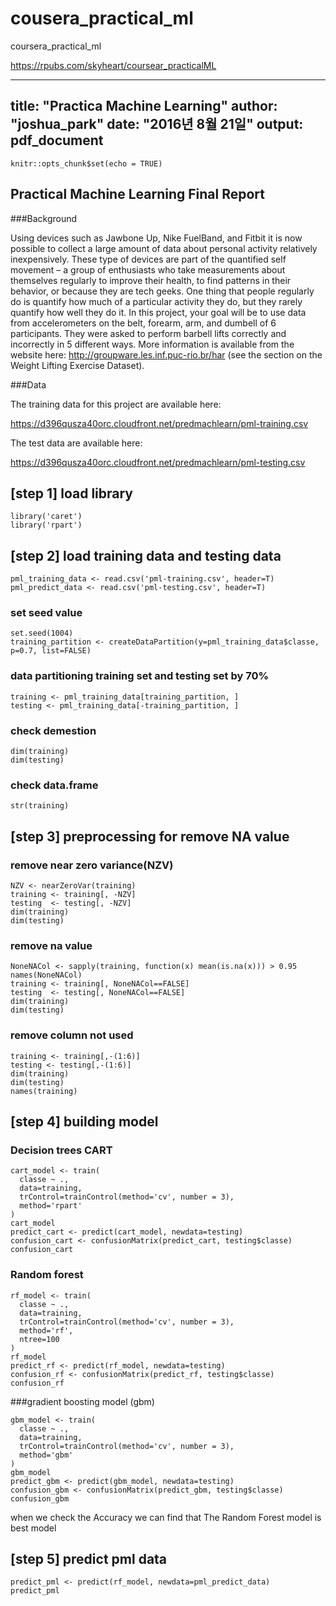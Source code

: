 # cousera_practical_ml
coursera_practical_ml

https://rpubs.com/skyheart/coursear_practicalML





---
title: "Practica Machine Learning"
author: "joshua_park"
date: "2016년 8월 21일"
output: pdf_document
---

```{r setup, include=FALSE}
knitr::opts_chunk$set(echo = TRUE)
```

## Practical Machine Learning Final Report

###Background

Using devices such as Jawbone Up, Nike FuelBand, and Fitbit it is now possible to collect a large amount of data about personal activity relatively inexpensively. These type of devices are part of the quantified self movement – a group of enthusiasts who take measurements about themselves regularly to improve their health, to find patterns in their behavior, or because they are tech geeks. One thing that people regularly do is quantify how much of a particular activity they do, but they rarely quantify how well they do it. In this project, your goal will be to use data from accelerometers on the belt, forearm, arm, and dumbell of 6 participants. They were asked to perform barbell lifts correctly and incorrectly in 5 different ways. More information is available from the website here: http://groupware.les.inf.puc-rio.br/har (see the section on the Weight Lifting Exercise Dataset). 


###Data

The training data for this project are available here:

https://d396qusza40orc.cloudfront.net/predmachlearn/pml-training.csv

The test data are available here:

https://d396qusza40orc.cloudfront.net/predmachlearn/pml-testing.csv

## [step 1] load library
```{r}
library('caret')
library('rpart')
```

## [step 2]  load training data and testing data
```{r}
pml_training_data <- read.csv('pml-training.csv', header=T)
pml_predict_data <- read.csv('pml-testing.csv', header=T)
```

### set seed value
```{r}
set.seed(1004)
training_partition <- createDataPartition(y=pml_training_data$classe, p=0.7, list=FALSE)
```

### data partitioning training set and testing set  by 70% 
```{r}
training <- pml_training_data[training_partition, ]
testing <- pml_training_data[-training_partition, ]
```

### check demestion 
```{r}
dim(training)
dim(testing)
```

### check data.frame 
```{r }
str(training)
```

## [step 3] preprocessing for remove NA value
### remove near zero variance(NZV)
```{r}
NZV <- nearZeroVar(training)
training <- training[, -NZV]
testing  <- testing[, -NZV]
dim(training)
dim(testing)
```

### remove na value
```{r}
NoneNACol <- sapply(training, function(x) mean(is.na(x))) > 0.95
names(NoneNACol)
training <- training[, NoneNACol==FALSE]
testing  <- testing[, NoneNACol==FALSE]
dim(training)
dim(testing)
```

### remove column not used 
```{r}
training <- training[,-(1:6)]
testing <- testing[,-(1:6)]
dim(training)
dim(testing)
names(training)
```

## [step 4] building model
### Decision trees CART
```{r}
cart_model <- train(
  classe ~ ., 
  data=training,
  trControl=trainControl(method='cv', number = 3),
  method='rpart'
)
cart_model
predict_cart <- predict(cart_model, newdata=testing)
confusion_cart <- confusionMatrix(predict_cart, testing$classe)
confusion_cart
```


### Random forest
```{r}
rf_model <- train(
  classe ~ ., 
  data=training,
  trControl=trainControl(method='cv', number = 3),
  method='rf',
  ntree=100
)
rf_model
predict_rf <- predict(rf_model, newdata=testing)
confusion_rf <- confusionMatrix(predict_rf, testing$classe)
confusion_rf
```


###gradient boosting model (gbm)
```{r}
gbm_model <- train(
  classe ~ ., 
  data=training,
  trControl=trainControl(method='cv', number = 3),
  method='gbm'
)
gbm_model
predict_gbm <- predict(gbm_model, newdata=testing)
confusion_gbm <- confusionMatrix(predict_gbm, testing$classe)
confusion_gbm
```

when we check the Accuracy 
we can find that The Random Forest model is best model

## [step 5] predict pml data 
```{r}
predict_pml <- predict(rf_model, newdata=pml_predict_data)
predict_pml
```

